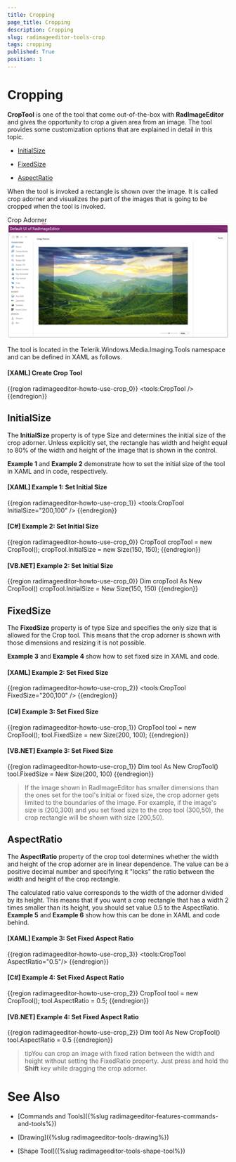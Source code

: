```yaml
---
title: Cropping
page_title: Cropping
description: Cropping
slug: radimageeditor-tools-crop
tags: cropping
published: True
position: 1
---
```


# Cropping



__CropTool__ is one of the tool that come out-of-the-box with __RadImageEditor__ and gives the opportunity to crop a given area from an image. The tool provides some customization options that are explained in detail in this topic.
      

* [InitialSize](#initialsize)

* [FixedSize](#fixedsize)

* [AspectRatio](#aspectratio)

When the tool is invoked a rectangle is shown over the image. It is called crop adorner and visualizes the part of the images that is going to be cropped when the tool is invoked.
      

Crop Adorner![Rad Image Editor How To Use Crop 01](images/RadImageEditor_HowTo_Use_Crop_01.png)

The tool is located in the Telerik.Windows.Media.Imaging.Tools namespace and can be defined in XAML as follows.
      

#### __[XAML] Create Crop Tool__

{{region radimageeditor-howto-use-crop_0}}
	        <tools:CropTool />
	{{endregion}}



## InitialSize

The __InitialSize__ property is of type Size and determines the initial size of the crop adorner. Unless explicitly set, the rectangle has width and height equal to 80% of the width and height of the image that is shown in the control.
        

__Example 1__ and __Example 2__ demonstrate how to set the initial size of the tool in XAML and in code, respectively.
        

#### __[XAML] Example 1: Set Initial Size__

{{region radimageeditor-howto-use-crop_1}}
	        <tools:CropTool InitialSize="200,100" />
	{{endregion}}



#### __[C#] Example 2: Set Initial Size__

{{region radimageeditor-howto-use-crop_0}}
	            CropTool cropTool = new CropTool();
	            cropTool.InitialSize = new Size(150, 150);
	{{endregion}}



#### __[VB.NET] Example 2: Set Initial Size__

{{region radimageeditor-howto-use-crop_0}}
		Dim cropTool As New CropTool()
		cropTool.InitialSize = New Size(150, 150)
	{{endregion}}



## FixedSize

The __FixedSize__ property is of type Size and specifies the only size that is allowed for the Crop tool. This means that the crop adorner is shown with those dimensions and resizing it is not possible.
        

__Example 3__ and __Example 4__ show how to set fixed size in XAML and code.
        

#### __[XAML] Example 2: Set Fixed Size__

{{region radimageeditor-howto-use-crop_2}}
	        <tools:CropTool FixedSize="200,100" />
	{{endregion}}



#### __[C#] Example 3: Set Fixed Size__

{{region radimageeditor-howto-use-crop_1}}
	            CropTool tool = new CropTool();
	            tool.FixedSize = new Size(200, 100);
	{{endregion}}



#### __[VB.NET] Example 3: Set Fixed Size__

{{region radimageeditor-howto-use-crop_1}}
		Dim tool As New CropTool()
		tool.FixedSize = New Size(200, 100)
	{{endregion}}



>If the image shown in RadImageEditor has smaller dimensions than the ones set for the tool's initial or fixed size, the crop adorner gets limited to the boundaries of the image. For example, if the image's size is (200,300) and you set fixed size to the crop tool (300,50), the crop rectangle will be shown with size (200,50).
          

## AspectRatio

The __AspectRatio__ property of the crop tool determines whether the width and height of the crop adorner are in linear dependence. The value can be a positive decimal number and specifying it "locks" the ratio between the width and height of the crop rectangle.
        

The calculated ratio value corresponds to the width of the adorner divided by its height. This means that if you want a crop rectangle that has a width 2 times smaller than its height, you should set value 0.5 to the AspectRatio. __Example 5__ and __Example 6__ show how this can be done in XAML and code behind.
        

#### __[XAML] Example 3: Set Fixed Aspect Ratio__

{{region radimageeditor-howto-use-crop_3}}
	        <tools:CropTool AspectRatio="0.5"/>
	{{endregion}}



#### __[C#] Example 4: Set Fixed Aspect Ratio__

{{region radimageeditor-howto-use-crop_2}}
	            CropTool tool = new CropTool();
	            tool.AspectRatio = 0.5;
	{{endregion}}



#### __[VB.NET] Example 4: Set Fixed Aspect Ratio__

{{region radimageeditor-howto-use-crop_2}}
		Dim tool As New CropTool()
		tool.AspectRatio = 0.5
{{endregion}}



>tipYou can crop an image with fixed ration between the width and height without setting the FixedRatio property. Just press and hold the __Shift__ key while dragging the crop adorner.
          

# See Also

* [Commands and Tools]({%slug radimageeditor-features-commands-and-tools%})

* [Drawing]({%slug radimageeditor-tools-drawing%})

* [Shape Tool]({%slug radimageeditor-tools-shape-tool%})